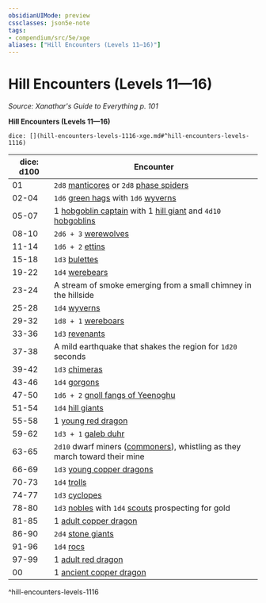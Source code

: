 ```yaml
---
obsidianUIMode: preview
cssclasses: json5e-note
tags:
- compendium/src/5e/xge
aliases: ["Hill Encounters (Levels 11—16)"]
---
```

# Hill Encounters (Levels 11—16)
*Source: Xanathar's Guide to Everything p. 101* 

**Hill Encounters (Levels 11—16)**

`dice: [](hill-encounters-levels-1116-xge.md#^hill-encounters-levels-1116)`

| dice: d100 | Encounter |
|------------|-----------|
| 01 | `2d8` [manticores](/Systems/5e/bestiary/monstrosity/manticore.md) or `2d8` [phase spiders](/Systems/5e/bestiary/monstrosity/phase-spider.md) |
| 02-04 | `1d6` [green hags](/Systems/5e/bestiary/fey/green-hag.md) with `1d6` [wyverns](/Systems/5e/bestiary/dragon/wyvern.md) |
| 05-07 | 1 [hobgoblin captain](/Systems/5e/bestiary/humanoid/hobgoblin-captain.md) with 1 [hill giant](/Systems/5e/bestiary/giant/hill-giant.md) and `4d10` [hobgoblins](/Systems/5e/bestiary/humanoid/hobgoblin.md) |
| 08-10 | `2d6 + 3` [werewolves](/Systems/5e/bestiary/humanoid/werewolf.md) |
| 11-14 | `1d6 + 2` [ettins](/Systems/5e/bestiary/giant/ettin.md) |
| 15-18 | `1d3` [bulettes](/Systems/5e/bestiary/monstrosity/bulette.md) |
| 19-22 | `1d4` [werebears](/Systems/5e/bestiary/humanoid/werebear.md) |
| 23-24 | A stream of smoke emerging from a small chimney in the hillside |
| 25-28 | `1d4` [wyverns](/Systems/5e/bestiary/dragon/wyvern.md) |
| 29-32 | `1d8 + 1` [wereboars](/Systems/5e/bestiary/humanoid/wereboar.md) |
| 33-36 | `1d3` [revenants](/Systems/5e/bestiary/undead/revenant.md) |
| 37-38 | A mild earthquake that shakes the region for `1d20` seconds |
| 39-42 | `1d3` [chimeras](/Systems/5e/bestiary/monstrosity/chimera.md) |
| 43-46 | `1d4` [gorgons](/Systems/5e/bestiary/monstrosity/gorgon.md) |
| 47-50 | `1d6 + 2` [gnoll fangs of Yeenoghu](/Systems/5e/bestiary/fiend/gnoll-fang-of-yeenoghu.md) |
| 51-54 | `1d4` [hill giants](/Systems/5e/bestiary/giant/hill-giant.md) |
| 55-58 | 1 [young red dragon](/Systems/5e/bestiary/dragon/young-red-dragon.md) |
| 59-62 | `1d3 + 1` [galeb duhr](/Systems/5e/bestiary/elemental/galeb-duhr.md) |
| 63-65 | `2d10` dwarf miners ([commoners](/Systems/5e/bestiary/humanoid/commoner.md)), whistling as they march toward their mine |
| 66-69 | `1d3` [young copper dragons](/Systems/5e/bestiary/dragon/young-copper-dragon.md) |
| 70-73 | `1d4` [trolls](/Systems/5e/bestiary/giant/troll.md) |
| 74-77 | `1d3` [cyclopes](/Systems/5e/bestiary/giant/cyclops.md) |
| 78-80 | `1d3` [nobles](/Systems/5e/bestiary/humanoid/noble.md) with `1d4` [scouts](/Systems/5e/bestiary/humanoid/scout.md) prospecting for gold |
| 81-85 | 1 [adult copper dragon](/Systems/5e/bestiary/dragon/adult-copper-dragon.md) |
| 86-90 | `2d4` [stone giants](/Systems/5e/bestiary/giant/stone-giant.md) |
| 91-96 | `1d4` [rocs](/Systems/5e/bestiary/monstrosity/roc.md) |
| 97-99 | 1 [adult red dragon](/Systems/5e/bestiary/dragon/adult-red-dragon.md) |
| 00 | 1 [ancient copper dragon](/Systems/5e/bestiary/dragon/ancient-copper-dragon.md) |
^hill-encounters-levels-1116